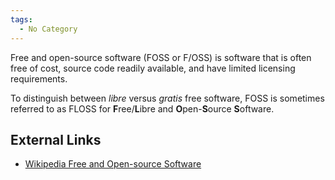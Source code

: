 ```yaml
---
tags:
  - No Category
---
```

Free and open-source software (FOSS or F/OSS) is software that is often
free of cost, source code readily available, and have limited licensing
requirements.

To distinguish between *libre* versus *gratis* free software, FOSS is
sometimes referred to as FLOSS for **F**ree/**L**ibre and
**O**pen-**S**ource **S**oftware.

## External Links

- [Wikipedia Free and Open-source
  Software](https://en.wikipedia.org/wiki/Free_and_open-source_software)